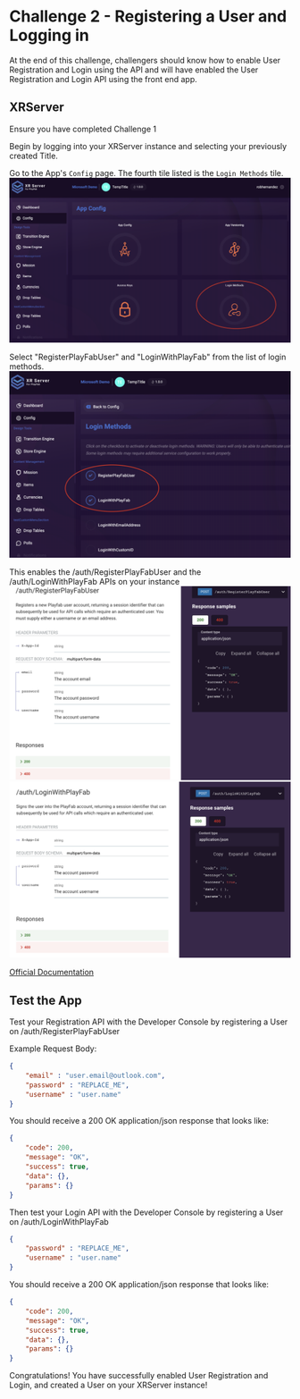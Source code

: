 # Challenge 2 - Registering a User and Logging in

At the end of this challenge, challengers should know how to enable User Registration and Login using the API and will have enabled the User Registration and Login API using the front end app.

## XRServer

Ensure you have completed Challenge 1

Begin by logging into your XRServer instance and selecting your previously created Title.

Go to the App's `Config` page. The fourth tile listed is the `Login Methods` tile.
![A panel of avalible App Configs, with the Login Methods tile highlighted by a red circle](screenshots/challenge_2/login_methods.png)


Select "RegisterPlayFabUser" and "LoginWithPlayFab" from the list of login methods.
![The list of available Login Methods with only RequestPlayFabUser and LoginWithPlayfab selected and highlighted with a red circle](screenshots/challenge_2/selected_login_api_methods.png)


This enables the /auth/RegisterPlayFabUser and the /auth/LoginWithPlayFab APIs on your instance ![The official API documentation of XRServer's POST endpoint at /auth/RegisterPlayFabUser](screenshots/challenge_2/register_playfab_user_docs.png)
![The official API documentation of XRServer's POST endpoint at /auth/LoginWithPlayFab](screenshots/challenge_2/login_with_playfab_docs.png)

[Official Documentation](https://doc.xrserver.com/auth/#tag/Basic-Authentication/paths/~1auth~1RegisterPlayFabUser/post)


## Test the App

Test your Registration API with the Developer Console by registering a User on /auth/RegisterPlayFabUser

Example Request Body:

```json
{
    "email" : "user.email@outlook.com",
    "password" : "REPLACE_ME",
    "username" : "user.name"
}
```

You should receive a 200 OK application/json response that looks like:
```json
{ 
    "code": 200,
    "message": "OK",
    "success": true,
    "data": {},
    "params": {}
}
```

Then test your Login API with the Developer Console by registering a User on /auth/LoginWithPlayFab

```json
{
    "password" : "REPLACE_ME",
    "username" : "user.name"
}
```

You should receive a 200 OK application/json response that looks like:
```json
{ 
    "code": 200,
    "message": "OK",
    "success": true,
    "data": {},
    "params": {}
}
```

Congratulations! You have successfully enabled User Registration and Login, and created a User on your XRServer instance!
